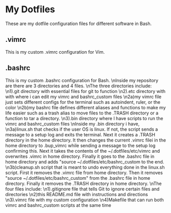 # My Dotfiles
These are my dotfile configuration files for different software in Bash.
## .vimrc
This is my custom .vimrc configuration for Vim.
## .bashrc
This is my custom .bashrc configuration for Bash.
\nInside my repository are there are 3 directories and 4 files.
\nThe three directories include:
\n1).git directory with essential files for git to function
\n2).etc directory with with where i can edit my vimrc and bashrc\_custom files
\n2a)my vimrc file just sets different configs for the terminal such as autoindent, ruler, or the color
\n2b)my bashrc file defines different aliases and functions to make my life easier such as a trash alias to move files to the .TRASH directory or a function to tar a directory.
\n3).bin directory where I have scripts to run the vimrc and bashrc\_custom files
\nInside my .bin directory i have,
\n3a)linux.sh that checks if the user OS is linux. If not, the script sends a message to a setup log and exits the terminal. Next it creates a .TRASH directory in the home directory. It then changes the current .vimrc filei in the home directory to .bup\_vimrc while sending a message to the setup log confirming this. Next it takes the contents of the ~/.dotfiles/etc/vimrc and overwrites .vimrc in home directory. Finally it goes to the .bashrc file in home directory and adds "source ~/.dotfiles/etc/bashrc\_custom to the end.
\n3b)cleanup.sh script that is meant to undo everything done in the linux.sh script. First it removes the .vimrc file from home directory. Then it removes "source ~/.dotfiles/etc/bashrc\_custom" from the .bashrc file in home directory. Finally it removes the .TRASH directory in home directory.
\nThe four files include:
\n1).gitignore file that tells Git to ignore certain files and directories
\n2)this README.md file with instructions and directions
\n3).vimrc file with my custom configuration
\n4)Makefile that can run both vimrc and bashrc\_custom scripts at the same time

